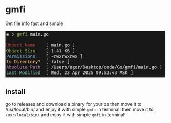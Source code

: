# gmfi
 
 Get file info fast and simple
 
 <img src="photo.png" width="500px">
 
 ## install
 
 go to releases and download a binary for your os
 then move it to /usr/local/bin/ and enjoy it with simple `gmfi` in terminal!
 then move it to `/usr/local/bin/` and enjoy it with simple `gmfi` in terminal!
